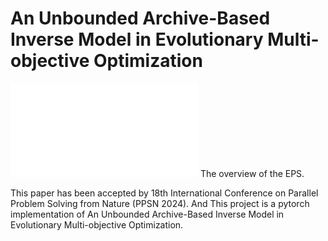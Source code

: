 # An Unbounded Archive-Based Inverse Model in Evolutionary Multi-objective Optimization
![Image](./UAIM.pdf)
The overview of the EPS.

This paper has been accepted by 18th International Conference on Parallel Problem Solving from Nature (PPSN 2024). And This project is a pytorch implementation of An Unbounded Archive-Based Inverse Model in Evolutionary Multi-objective Optimization.

